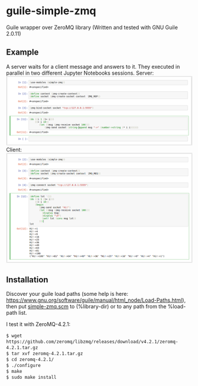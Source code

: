 # guile-simple-zmq
Guile wrapper over ZeroMQ library (Written and tested with GNU Guile 2.0.11)

## Example
A server waits for a client message and answers to it. They executed in parallel in two different Jupyter Notebooks sessions.
Server:
![](guile-zmq-server.png)
Client:
![](guile-zmq-client.png)

## Installation
Discover your guile load paths (some help is here: https://www.gnu.org/software/guile/manual/html_node/Load-Paths.html), then put [simple-zmq.scm](src/simple-zmq.scm) to (%library-dir) or to any path from the %load-path list.

I test it with ZeroMQ-4.2.1:
```
$ wget https://github.com/zeromq/libzmq/releases/download/v4.2.1/zeromq-4.2.1.tar.gz
$ tar xvf zeromq-4.2.1.tar.gz
$ cd zeromq-4.2.1/
$ ./configure
$ make
$ sudo make install
```
